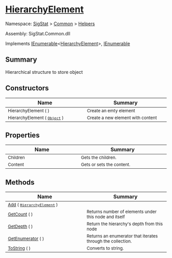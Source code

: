 # [HierarchyElement](./HierarchyElement.md)

Namespace: [SigStat]() > [Common](./../README.md) > [Helpers](./README.md)

Assembly: SigStat.Common.dll

Implements [IEnumerable](https://docs.microsoft.com/en-us/dotnet/api/System.Collections.Generic.IEnumerable-1)\<[HierarchyElement](./HierarchyElement.md)>, [IEnumerable](https://docs.microsoft.com/en-us/dotnet/api/System.Collections.IEnumerable)

## Summary
Hierarchical structure to store object

## Constructors

| Name<div><a href="#"><img width=400></a></div> | Summary<div><a href="#"><img width=475></a></div> | 
| --- | --- | 
| <sub>HierarchyElement (  )</sub> | <sub>Create an emty element</sub> | 
| <sub>HierarchyElement ( [`Object`](https://docs.microsoft.com/en-us/dotnet/api/System.Object) )</sub> | <sub>Create a new element with content</sub> | 


## Properties

| Name<div><a href="#"><img width=400></a></div> | Summary<div><a href="#"><img width=475></a></div> | 
| --- | --- | 
| <sub>Children</sub> | <sub>Gets the children.</sub> | 
| <sub>Content</sub> | <sub>Gets or sets the content.</sub> | 


## Methods

| Name<div><a href="#"><img width=400></a></div> | Summary<div><a href="#"><img width=475></a></div> | 
| --- | --- | 
| <sub>[Add](./Methods/HierarchyElement-100664121.md) ( [`HierarchyElement`](./HierarchyElement.md) )</sub> | <sub></sub> | 
| <sub>[GetCount](./Methods/HierarchyElement-100664123.md) (  )</sub> | <sub>Returns number of elements under this node and itself</sub> | 
| <sub>[GetDepth](./Methods/HierarchyElement-100664122.md) (  )</sub> | <sub>Return the hierarchy's depth from this node</sub> | 
| <sub>[GetEnumerator](./Methods/HierarchyElement-100664125.md) (  )</sub> | <sub>Returns an enumerator that iterates through the collection.</sub> | 
| <sub>[ToString](./Methods/HierarchyElement-100664124.md) (  )</sub> | <sub>Converts to string.</sub> | 


